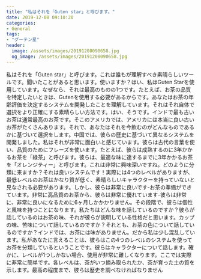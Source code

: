 ```yaml
---
title: "私はそれを「Guten star」と呼びます。"
date: 2019-12-08 09:10:20
categories:
- General
tags:
- "グーテン星"
header:
  image: /assets/images/20191208090658.jpg
  og_image: /assets/images/20191208090658.jpg
---
```


私はそれを「Guten star」と呼びます。これは誰もが理解すべき素晴らしいツールです。聞いたことがあると思います。使いますか？はい、私はGuten Starを使用しています。なぜなら、それは最高のものの1つです。たとえば、お茶の品質を特定したいときは、Gutenを使用する必要があるからです。あなたはお茶の年齢評価を決定するシステムを開発したことを理解しています。それはそれ自体で選択をより正確にする素晴らしい方法です。はい、そうです。インドで最も古いお茶は通常最高のお茶です。そこのアメリカでは、アメリカには本当に良い古いお茶がたくさんあります。それで、あなたはそれを今飲むのがどんなものであるかに基づいて選択をします。中国では、彼らの歴史に基づいて異なるシステムを開発しました。私はそれが非常に面白いと感じています。彼らは古代の言葉を使い、品質のためにフレーズを使います。たとえば、彼らは成熟するのに3年かかるお茶を「緑茶」と呼びます。彼らは、最適な味に達するまでに3年かかるお茶を「オレンジティー」と呼びます。これは非常に興味深いですね。どのように分類に来ますか？それは良いシステムです！実際には4つのレベルがありますが、最低レベルのお茶はかなり質が低く、素晴らしいキャラクターを持っていないと見なされる必要があります。しかし、彼らは非常に良いです-お茶の準備ができています。非常に高品質のお茶から、彼らは非常に優れています-彼らは非常に、非常に良いになるために6ヶ月しかかかりません。その段階で、彼らは個性と風味を持つことになります。私たちはどんな味を話しているのですか？彼らが話しているのはお茶の味、それが彼らが説明している性格だと思います。カップの味、苦味について話しているのですか？それとも、お茶の色について話しているのですか？インドでは、お茶には味がありません。だから私は少し混乱しています。私があなたに言えることは、彼らはこの4つのレベルのシステムを使ってお茶を分類しているということです。彼らはキャラクターについて話します。確かに、レベルが1つしかない場合、使用が非常に難しくなります。ここでは実際に非常に簡単です。各レベルは、茶がいつ摘み取られたか、茶が育った土の質を示します。最高の程度まで、彼らは歴史を調べなければなりません
